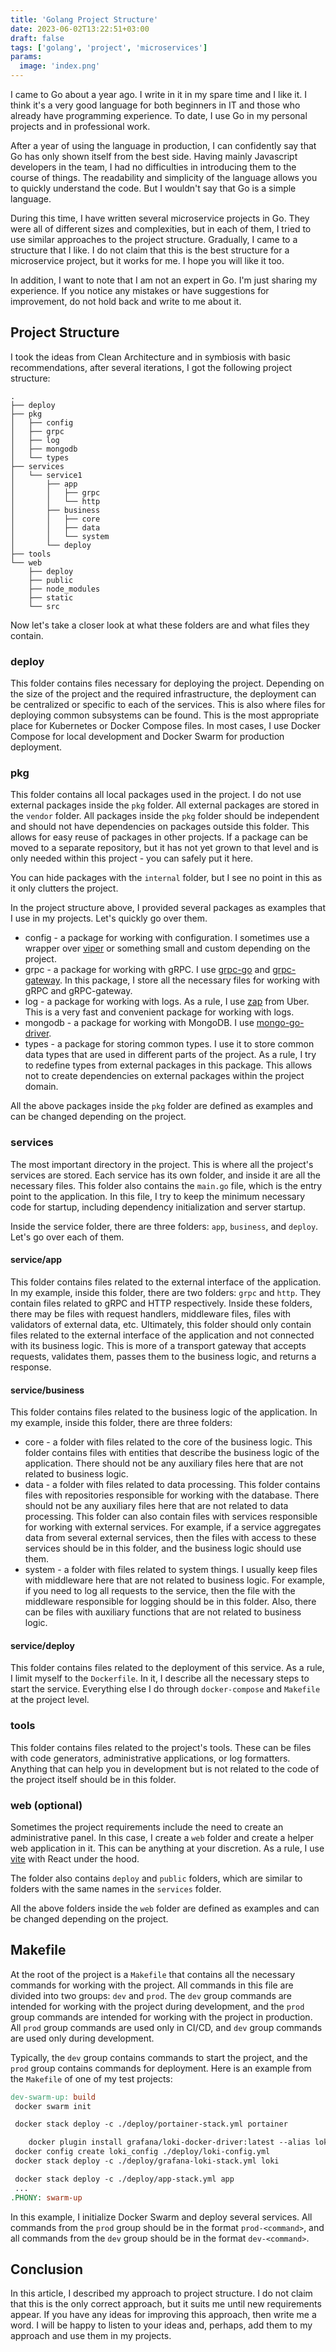```yaml
---
title: 'Golang Project Structure'
date: 2023-06-02T13:22:51+03:00
draft: false
tags: ['golang', 'project', 'microservices']
params:
  image: 'index.png'
---
```


I came to Go about a year ago. I write in it in my spare time and I like it. I think it's a very good language for both
beginners in IT and those who already have programming experience. To date, I use Go in my personal projects and in
professional work.

After a year of using the language in production, I can confidently say that Go has only shown itself from the best
side. Having mainly Javascript developers in the team, I had no difficulties in introducing them to the course of
things. The readability and simplicity of the language allows you to quickly understand the code. But I wouldn't say
that Go is a simple language.

<!--more-->

During this time, I have written several microservice projects in Go. They were all of different sizes and complexities,
but in each of them, I tried to use similar approaches to the project structure. Gradually, I came to a structure that I
like. I do not claim that this is the best structure for a microservice project, but it works for me. I hope you will
like it too.

In addition, I want to note that I am not an expert in Go. I'm just sharing my experience. If you notice any mistakes or
have suggestions for improvement, do not hold back and write to me about it.

## Project Structure

I took the ideas from Clean Architecture and in symbiosis with basic recommendations, after several iterations, I got
the following project structure:

```shell
.
├── deploy
├── pkg
│   ├── config
│   ├── grpc
│   ├── log
│   ├── mongodb
│   └── types
├── services
│   └── service1
│       ├── app
│       │   ├── grpc
│       │   └── http
│       ├── business
│       │   ├── core
│       │   ├── data
│       │   └── system
│       └── deploy
├── tools
└── web
    ├── deploy
    ├── public
    ├── node_modules
    ├── static
    └── src
```

Now let's take a closer look at what these folders are and what files they contain.

### deploy

This folder contains files necessary for deploying the project. Depending on the size of the project and the required
infrastructure, the deployment can be centralized or specific to each of the services. This is also where files for
deploying common subsystems can be found. This is the most appropriate place for Kubernetes or Docker Compose files. In
most cases, I use Docker Compose for local development and Docker Swarm for production deployment.

### pkg

This folder contains all local packages used in the project. I do not use external packages inside the `pkg` folder. All
external packages are stored in the `vendor` folder. All packages inside the `pkg` folder should be independent and
should not have dependencies on packages outside this folder. This allows for easy reuse of packages in other projects.
If a package can be moved to a separate repository, but it has not yet grown to that level and is only needed within
this project - you can safely put it here.

You can hide packages with the `internal` folder, but I see no point in this as it only clutters the project.

In the project structure above, I provided several packages as examples that I use in my projects. Let's quickly go over
them.

- config - a package for working with configuration. I sometimes use a wrapper over
  [viper](https://github.com/spf13/viper) or something small and custom depending on the project.
- grpc - a package for working with gRPC. I use [grpc-go](https://grpc.io/docs/languages/go/quickstart/) and
  [grpc-gateway](https://grpc-ecosystem.github.io/grpc-gateway/). In this package, I store all the necessary files for
  working with gRPC and gRPC-gateway.
- log - a package for working with logs. As a rule, I use [zap](https://pkg.go.dev/go.uber.org/zap) from Uber. This is a
  very fast and convenient package for working with logs.
- mongodb - a package for working with MongoDB. I use [mongo-go-driver](https://github.com/mongodb/mongo-go-driver).
- types - a package for storing common types. I use it to store common data types that are used in different parts of
  the project. As a rule, I try to redefine types from external packages in this package. This allows not to create
  dependencies on external packages within the project domain.

All the above packages inside the `pkg` folder are defined as examples and can be changed depending on the project.

### services

The most important directory in the project. This is where all the project's services are stored. Each service has its
own folder, and inside it are all the necessary files. This folder also contains the `main.go` file, which is the entry
point to the application. In this file, I try to keep the minimum necessary code for startup, including dependency
initialization and server startup.

Inside the service folder, there are three folders: `app`, `business`, and `deploy`. Let's go over each of them.

#### service/app

This folder contains files related to the external interface of the application. In my example, inside this folder,
there are two folders: `grpc` and `http`. They contain files related to gRPC and HTTP respectively. Inside these
folders, there may be files with request handlers, middleware files, files with validators of external data, etc.
Ultimately, this folder should only contain files related to the external interface of the application and not connected
with its business logic. This is more of a transport gateway that accepts requests, validates them, passes them to the
business logic, and returns a response.

#### service/business

This folder contains files related to the business logic of the application. In my example, inside this folder, there
are three folders:

- core - a folder with files related to the core of the business logic. This folder contains files with entities that
  describe the business logic of the application. There should not be any auxiliary files here that are not related to
  business logic.
- data - a folder with files related to data processing. This folder contains files with repositories responsible for
  working with the database. There should not be any auxiliary files here that are not related to data processing. This
  folder can also contain files with services responsible for working with external services. For example, if a service
  aggregates data from several external services, then the files with access to these services should be in this folder,
  and the business logic should use them.
- system - a folder with files related to system things. I usually keep files with middleware here that are not related
  to business logic. For example, if you need to log all requests to the service, then the file with the middleware
  responsible for logging should be in this folder. Also, there can be files with auxiliary functions that are not
  related to business logic.

#### service/deploy

This folder contains files related to the deployment of this service. As a rule, I limit myself to the `Dockerfile`. In
it, I describe all the necessary steps to start the service. Everything else I do through `docker-compose` and
`Makefile` at the project level.

### tools

This folder contains files related to the project's tools. These can be files with code generators, administrative
applications, or log formatters. Anything that can help you in development but is not related to the code of the project
itself should be in this folder.

### web (optional)

Sometimes the project requirements include the need to create an administrative panel. In this case, I create a `web`
folder and create a helper web application in it. This can be anything at your discretion. As a rule, I use
[vite](https://vitejs.dev/) with React under the hood.

The folder also contains `deploy` and `public` folders, which are similar to folders with the same names in the
`services` folder.

All the above folders inside the `web` folder are defined as examples and can be changed depending on the project.

## Makefile

At the root of the project is a `Makefile` that contains all the necessary commands for working with the project. All
commands in this file are divided into two groups: `dev` and `prod`. The `dev` group commands are intended for working
with the project during development, and the `prod` group commands are intended for working with the project in
production. All `prod` group commands are used only in CI/CD, and `dev` group commands are used only during development.

Typically, the `dev` group contains commands to start the project, and the `prod` group contains commands for
deployment. Here is an example from the `Makefile` of one of my test projects:

```makefile
dev-swarm-up: build
 docker swarm init

 docker stack deploy -c ./deploy/portainer-stack.yml portainer

    docker plugin install grafana/loki-docker-driver:latest --alias loki --grant-all-permissions
 docker config create loki_config ./deploy/loki-config.yml
 docker stack deploy -c ./deploy/grafana-loki-stack.yml loki

 docker stack deploy -c ./deploy/app-stack.yml app
 ...
.PHONY: swarm-up
```

In this example, I initialize Docker Swarm and deploy several services. All commands from the `prod` group should be in
the format `prod-<command>`, and all commands from the `dev` group should be in the format `dev-<command>`.

## Conclusion

In this article, I described my approach to project structure. I do not claim that this is the only correct approach,
but it suits me until new requirements appear. If you have any ideas for improving this approach, then write me a word.
I will be happy to listen to your ideas and, perhaps, add them to my approach and use them in my projects.
